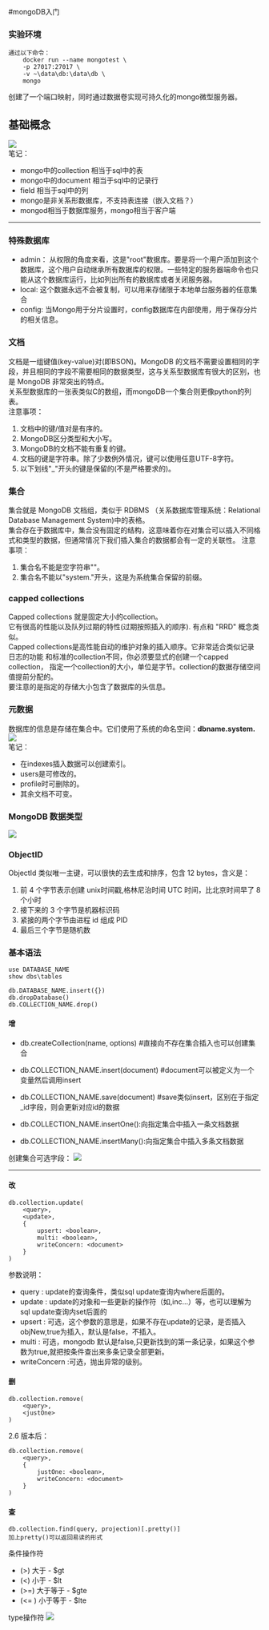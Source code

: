 #mongoDB入门
### 实验环境
    通过以下命令：
        docker run --name mongotest \
        -p 27017:27017 \
        -v ~\data\db:\data\db \
        mongo
创建了一个端口映射，同时通过数据卷实现可持久化的mongo微型服务器。

## 基础概念
![](http://chuantu.biz/t6/338/1530758357x1822614020.png)
<br>
笔记：
* mongo中的collection 相当于sql中的表
* mongo中的document 相当于sql中的记录行
* field 相当于sql中的列
* mongo是非关系形数据库，不支持表连接（嵌入文档？）
* mongod相当于数据库服务，mongo相当于客户端
***

### 特殊数据库
* admin： 从权限的角度来看，这是"root"数据库。要是将一个用户添加到这个数据库，这个用户自动继承所有数据库的权限。一些特定的服务器端命令也只能从这个数据库运行，比如列出所有的数据库或者关闭服务器。
* local: 这个数据永远不会被复制，可以用来存储限于本地单台服务器的任意集合
* config: 当Mongo用于分片设置时，config数据库在内部使用，用于保存分片的相关信息。

### 文档
文档是一组键值(key-value)对(即BSON)。MongoDB 的文档不需要设置相同的字段，并且相同的字段不需要相同的数据类型，这与关系型数据库有很大的区别，也是 MongoDB 非常突出的特点。
<br>
关系型数据库的一张表类似C的数组，而mongoDB一个集合则更像python的列表。
<br>
注意事项：
1. 文档中的键/值对是有序的。
2. MongoDB区分类型和大小写。
3. MongoDB的文档不能有重复的键。
4. 文档的键是字符串。除了少数例外情况，键可以使用任意UTF-8字符。
5. 以下划线"_"开头的键是保留的(不是严格要求的)。

### 集合
集合就是 MongoDB 文档组，类似于 RDBMS （关系数据库管理系统：Relational Database Management System)中的表格。<br>
集合存在于数据库中，集合没有固定的结构，这意味着你在对集合可以插入不同格式和类型的数据，但通常情况下我们插入集合的数据都会有一定的关联性。
注意事项：
1. 集合名不能是空字符串""。
2. 集合名不能以"system."开头，这是为系统集合保留的前缀。

### capped collections
Capped collections 就是固定大小的collection。
<br>
它有很高的性能以及队列过期的特性(过期按照插入的顺序). 有点和 "RRD" 概念类似。
<br>
Capped collections是高性能自动的维护对象的插入顺序。它非常适合类似记录日志的功能 和标准的collection不同，你必须要显式的创建一个capped collection， 指定一个collection的大小，单位是字节。collection的数据存储空间值提前分配的。
<br>
要注意的是指定的存储大小包含了数据库的头信息。

### 元数据
数据库的信息是存储在集合中。它们使用了系统的命名空间：**dbname.system.**
<img src=http://chuantu.biz/t6/338/1530759996x1822614020.png />
<br>
笔记：
* 在indexes插入数据可以创建索引。
* users是可修改的。
* profile时可删除的。
* 其余文档不可变。

### MongoDB 数据类型
<img src=http://chuantu.biz/t6/338/1530760156x1822614026.png />

### ObjectID
ObjectId 类似唯一主键，可以很快的去生成和排序，包含 12 bytes，含义是：
1. 前 4 个字节表示创建 unix时间戳,格林尼治时间 UTC 时间，比北京时间早了 8 个小时
2. 接下来的 3 个字节是机器标识码
3. 紧接的两个字节由进程 id 组成 PID
4. 最后三个字节是随机数

### 基本语法
    
    use DATABASE_NAME
    show dbs\tables

    db.DATABASE_NAME.insert({})
    db.dropDatabase()
    db.COLLECTION_NAME.drop()
    
    

#### 增
* db.createCollection(name, options) #直接向不存在集合插入也可以创建集合

* db.COLLECTION_NAME.insert(document) #document可以被定义为一个变量然后调用insert
* db.COLLECTION_NAME.save(document) #save类似insert，区别在于指定_id字段，则会更新对应id的数据
* db.COLLECTION_NAME.insertOne():向指定集合中插入一条文档数据
* db.COLLECTION_NAME.insertMany():向指定集合中插入多条文档数据

创建集合可选字段：
<img src=http://chuantu.biz/t6/338/1530770478x1822614020.png />
***
#### 改
    db.collection.update(
        <query>,
        <update>,
        {
            upsert: <boolean>,
            multi: <boolean>,
            writeConcern: <document>
        }
    )
    
参数说明：
* query : update的查询条件，类似sql update查询内where后面的。
* update : update的对象和一些更新的操作符（如$,$inc...）等，也可以理解为sql update查询内set后面的
* upsert : 可选，这个参数的意思是，如果不存在update的记录，是否插入objNew,true为插入，默认是false，不插入。
* multi : 可选，mongodb 默认是false,只更新找到的第一条记录，如果这个参数为true,就把按条件查出来多条记录全部更新。
* writeConcern :可选，抛出异常的级别。

#### 删
    db.collection.remove(
        <query>,
        <justOne>
    )
2.6 版本后：

    db.collection.remove(
        <query>,
        {
            justOne: <boolean>,
            writeConcern: <document>
        }
    )

#### 查
    db.collection.find(query, projection)[.pretty()]
    加上pretty()可以返回易读的形式

条件操作符
* (>) 大于 - $gt
* (<) 小于 - $lt
* (>=) 大于等于 - $gte
* (<= ) 小于等于 - $lte

type操作符
<img src=http://chuantu.biz/t6/338/1530772652x1822614026.png />
<br>



